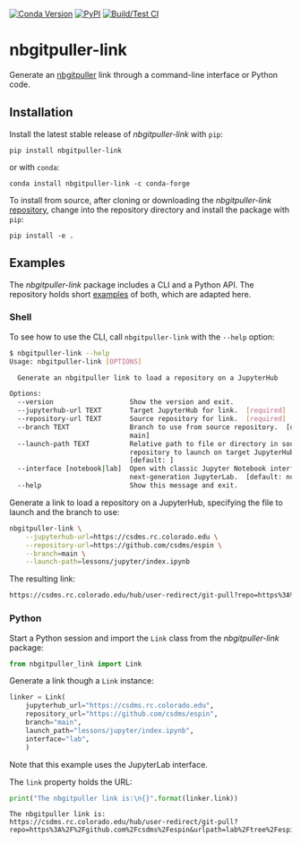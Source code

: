 [![Conda Version](https://img.shields.io/conda/vn/conda-forge/nbgitpuller-link.svg)](https://anaconda.org/conda-forge/nbgitpuller-link)
[![PyPI](https://img.shields.io/pypi/v/nbgitpuller-link)](https://pypi.org/project/nbgitpuller-link/)
[![Build/Test CI](https://github.com/mdpiper/nbgitpuller-link/actions/workflows/build-test-ci.yml/badge.svg)](https://github.com/mdpiper/nbgitpuller-link/actions/workflows/build-test-ci.yml)

# nbgitpuller-link

Generate an [nbgitpuller](https://jupyterhub.github.io/nbgitpuller/index.html) link
through a command-line interface or Python code.

## Installation

Install the latest stable release of *nbgitpuller-link* with `pip`:
```
pip install nbgitpuller-link
```
or with `conda`:
```
conda install nbgitpuller-link -c conda-forge
```

To install from source, after cloning or downloading the *nbgitpuller-link* [repository](https://github.com/mdpiper/nbgitpuller-link),
change into the repository directory
and install the package with `pip`:
```
pip install -e .
```

## Examples

The *nbgitpuller-link* package includes a CLI and a Python API.
The repository holds short [examples](https://github.com/mdpiper/nbgitpuller-link/tree/main/examples)
of both, which are adapted here.

### Shell

To see how to use the CLI,
call `nbgitpuller-link` with the `--help` option:
```bash
$ nbgitpuller-link --help
Usage: nbgitpuller-link [OPTIONS]

  Generate an nbgitpuller link to load a repository on a JupyterHub

Options:
  --version                   Show the version and exit.
  --jupyterhub-url TEXT       Target JupyterHub for link.  [required]
  --repository-url TEXT       Source repository for link.  [required]
  --branch TEXT               Branch to use from source repository.  [default:
                              main]
  --launch-path TEXT          Relative path to file or directory in source
                              repository to launch on target JupyterHub.
                              [default: ]
  --interface [notebook|lab]  Open with classic Jupyter Notebook interface or
                              next-generation JupyterLab.  [default: notebook]
  --help                      Show this message and exit.
``` 

Generate a link to load a repository on a JupyterHub,
specifying the file to launch
and the branch to use:
```bash
nbgitpuller-link \
    --jupyterhub-url=https://csdms.rc.colorado.edu \
    --repository-url=https://github.com/csdms/espin \
    --branch=main \
    --launch-path=lessons/jupyter/index.ipynb
```

The resulting link:
```bash
https://csdms.rc.colorado.edu/hub/user-redirect/git-pull?repo=https%3A%2F%2Fgithub.com%2Fcsdms%2Fespin&urlpath=tree%2Fespin%2Flessons%2Fjupyter%2Findex.ipynb&branch=main
```

### Python

Start a Python session and import the `Link` class from the *nbgitpuller-link* package:
```python
from nbgitpuller_link import Link
```

Generate a link though a `Link` instance:
```python
linker = Link(
    jupyterhub_url="https://csdms.rc.colorado.edu",
    repository_url="https://github.com/csdms/espin",
    branch="main",
    launch_path="lessons/jupyter/index.ipynb",
    interface="lab",
    )
```
Note that this example uses the JupyterLab interface.

The `link` property holds the URL:
```python
print("The nbgitpuller link is:\n{}".format(linker.link))
```
```
The nbgitpuller link is:
https://csdms.rc.colorado.edu/hub/user-redirect/git-pull?repo=https%3A%2F%2Fgithub.com%2Fcsdms%2Fespin&urlpath=lab%2Ftree%2Fespin%2Flessons%2Fjupyter%2Findex.ipynb%3Fautodecode&branch=main
```
